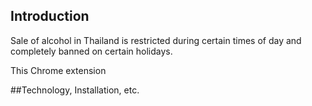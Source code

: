 ## Introduction
Sale of alcohol in Thailand is restricted during certain times of day and
completely banned on certain holidays.

This Chrome extension

##Technology, Installation, etc.
